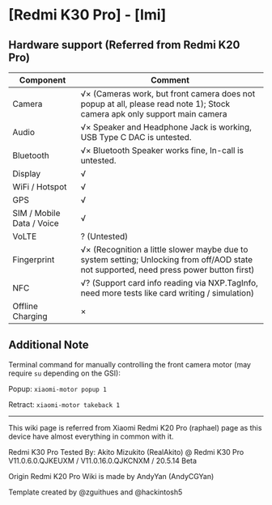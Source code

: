 # [Redmi K30 Pro] - [lmi]

## Hardware support (Referred from Redmi K20 Pro)

| Component                 |      Comment                                              |
|---------------------------|-----------------------------------------------------------|
| Camera                    | √× (Cameras work, but front camera does not popup at all, please read note 1); Stock camera apk only support main camera |
| Audio                     | √× Speaker and Headphone Jack is working, USB Type C DAC is untested. |
| Bluetooth                 | √× Bluetooth Speaker works fine, In-call is untested. |
| Display                   | √ |
| WiFi / Hotspot            | √ |
| GPS                       | √ |
| SIM / Mobile Data / Voice | √ |
| VoLTE                     | ? (Untested) |
| Fingerprint               | √× (Recognition a little slower maybe due to system setting; Unlocking from off/AOD state not supported, need press power button first) |
| NFC                       | √? (Support card info reading via NXP.TagInfo, need more tests like card writing / simulation) |
| Offline Charging          | × |

## Additional Note

Terminal command for manually controlling the front camera motor (may require `su` depending on the GSI):

Popup: `xiaomi-motor popup 1`

Retract: `xiaomi-motor takeback 1`

---

This wiki page is referred from Xiaomi Redmi K20 Pro (raphael) page as this device have almost everything in common with it.

Redmi K30 Pro Tested By: Akito Mizukito (RealAkito) @ Redmi K30 Pro V11.0.6.0.QJKEUXM / V11.0.16.0.QJKCNXM / 20.5.14 Beta 

Origin Redmi K20 Pro Wiki is made by AndyYan (AndyCGYan)

Template created by @zguithues and @hackintosh5